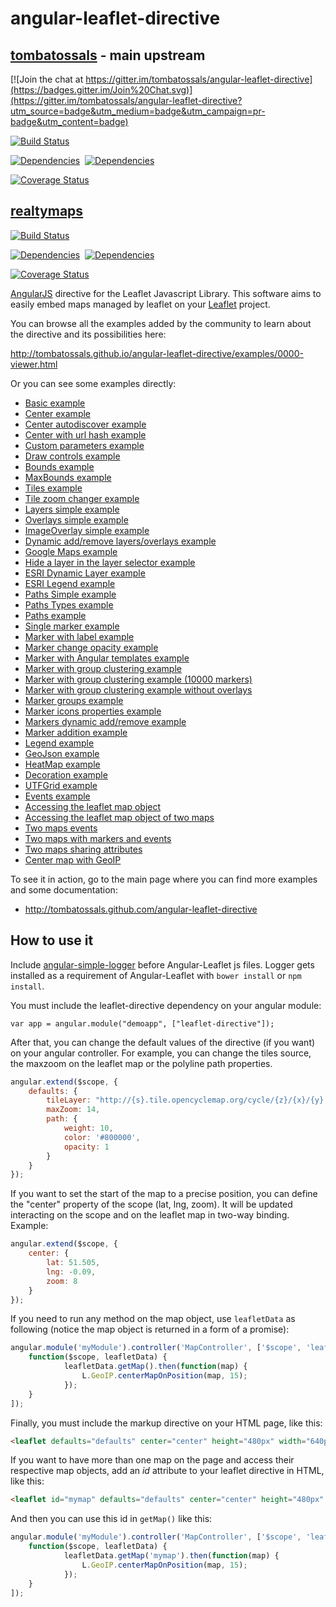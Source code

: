 # angular-leaflet-directive
## [tombatossals](http://github.com/tombatossals/angular-leaflet-directive) - main upstream
[![Join the chat at https://gitter.im/tombatossals/angular-leaflet-directive](https://badges.gitter.im/Join%20Chat.svg)](https://gitter.im/tombatossals/angular-leaflet-directive?utm_source=badge&utm_medium=badge&utm_campaign=pr-badge&utm_content=badge)

[![Build Status](https://travis-ci.org/tombatossals/angular-leaflet-directive.png)](https://travis-ci.org/tombatossals/angular-leaflet-directive)

[![Dependencies](https://david-dm.org/tombatossals/angular-leaflet-directive.svg)](https://david-dm.org/tombatossals/angular-leaflet-directive)&nbsp;
[![Dependencies](https://david-dm.org/tombatossals/angular-leaflet-directive/dev-status.svg)](https://david-dm.org/tombatossals/angular-leaflet-directive)&nbsp;

[![Coverage
Status](https://coveralls.io/repos/tombatossals/angular-leaflet-directive/badge.png?branch=master)](http://tombatossals.github.io/angular-leaflet-directive/coverage/PhantomJS%201.9.7%20%28Linux%29/lcov-report/dist/angular-leaflet-directive.js.html)

## [realtymaps](http://github.com/realtymaps/angular-leaflet-directive)
[![Build Status](https://travis-ci.org/realtymaps/angular-leaflet-directive.png)](https://travis-ci.org/realtymaps/angular-leaflet-directive)

[![Dependencies](https://david-dm.org/realtymaps/angular-leaflet-directive.svg)](https://david-dm.org/realtymaps/angular-leaflet-directive)&nbsp;
[![Dependencies](https://david-dm.org/realtymaps/angular-leaflet-directive/dev-status.svg)](https://david-dm.org/realtymaps/angular-leaflet-directive)&nbsp;

[![Coverage
Status](https://coveralls.io/repos/realtymaps/angular-leaflet-directive/badge.png?branch=master)](http://realtymaps.github.io/angular-leaflet-directive/coverage/PhantomJS%201.9.7%20%28Linux%29/lcov-report/dist/angular-leaflet-directive.js.html)


[AngularJS](http://angularjs.org/) directive for the Leaflet Javascript
Library. This software aims to easily embed maps managed by leaflet on your
[Leaflet](http://leaflet.cloudmade.com) project.

You can browse all the examples added by the community to learn about the directive and its possibilities here:

http://tombatossals.github.io/angular-leaflet-directive/examples/0000-viewer.html

Or you can see some examples directly:

* [Basic example](http://tombatossals.github.io/angular-leaflet-directive/examples/0100-basic-first-example.html)
* [Center example](http://tombatossals.github.io/angular-leaflet-directive/examples/0101-basic-center-example.html)
* [Center autodiscover example](http://tombatossals.github.io/angular-leaflet-directive/examples/0102-basic-center-autodiscover-example.html )
* [Center with url hash example](http://tombatossals.github.io/angular-leaflet-directive/examples/0103-basic-center-url-hash-example.html)
* [Custom parameters example](http://tombatossals.github.io/angular-leaflet-directive/examples/0104-basic-custom-parameters-example.html)
* [Draw controls example](http://tombatossals.github.io/angular-leaflet-directive/examples/0401-controls-draw-example.html)
* [Bounds example](http://tombatossals.github.io/angular-leaflet-directive/examples/0105-basic-bounds-example.html)
* [MaxBounds example](http://tombatossals.github.io/angular-leaflet-directive/examples/0106-basic-maxbounds-example.html)
* [Tiles example](http://tombatossals.github.io/angular-leaflet-directive/examples/0107-basic-tiles-example.html)
* [Tile zoom changer example](http://tombatossals.github.io/angular-leaflet-directive/examples/0108-basic-tiles-zoom-changer-example.html)
* [Layers simple example](http://tombatossals.github.io/angular-leaflet-directive/examples/0201-layers-simple-example.html)
* [Overlays simple example](http://tombatossals.github.io/angular-leaflet-directive/examples/0202-layers-overlays-simple-example.html)
* [ImageOverlay simple example](http://tombatossals.github.io/angular-leaflet-directive/examples/0202-layers-overlays-simple-example.html)
* [Dynamic add/remove layers/overlays example](http://tombatossals.github.io/angular-leaflet-directive/examples/0204-layers-dynamic-addition-example.html)
* [Google Maps example](http://tombatossals.github.io/angular-leaflet-directive/examples/0205-layers-googlemaps-example.html)
* [Hide a layer in the layer selector example](http://tombatossals.github.io/angular-leaflet-directive/examples/0207-layers-hide-baselayer-on-selector-example.html)
* [ESRI Dynamic Layer example](http://tombatossals.github.io/angular-leaflet-directive/examples/0208-layers-esri-dynamic-layer-example.html)
* [ESRI Legend example](http://tombatossals.github.io/angular-leaflet-directive/examples/0209-layers-esri-legend-service-example.html)
* [Paths Simple example](http://tombatossals.github.io/angular-leaflet-directive/examples/0300-paths-simple-example.html)
* [Paths Types example](http://tombatossals.github.io/angular-leaflet-directive/examples/0301-paths-types-example.html)
* [Paths example](http://tombatossals.github.io/angular-leaflet-directive/examples/0304-paths-advanced-example.html)
* [Single marker example](http://tombatossals.github.io/angular-leaflet-directive/examples/0500-markers-simple-example.html)
* [Marker with label example](http://tombatossals.github.io/angular-leaflet-directive/examples/0505-markers-label-example.html)
* [Marker change opacity example](http://tombatossals.github.io/angular-leaflet-directive/examples/0507-markers-change-opacity-example.html)
* [Marker with Angular templates example](http://tombatossals.github.io/angular-leaflet-directive/examples/0514-markers-angular-template-example.html)
* [Marker with group clustering example](http://tombatossals.github.io/angular-leaflet-directive/examples/0508-markers-clustering-example.html)
* [Marker with group clustering example (10000 markers)](http://tombatossals.github.io/angular-leaflet-directive/examples/0511-markers-clustering-10000-markers-example.html)
* [Marker with group clustering example without overlays](http://tombatossals.github.io/angular-leaflet-directive/examples/0509-markers-clustering-without-overlays-example.html)
* [Marker groups example](http://tombatossals.github.io/angular-leaflet-directive/examples/0506-markers-groups-example.html)
* [Marker icons properties example](http://tombatossals.github.io/angular-leaflet-directive/examples/0503-markers-icons-example.html)
* [Markers dynamic add/remove example](http://tombatossals.github.io/angular-leaflet-directive/examples/0502-markers-add-remove-example.html)
* [Marker addition example](http://tombatossals.github.io/angular-leaflet-directive/examples/0501-markers-events-add-example.html)
* [Legend example](http://tombatossals.github.io/angular-leaflet-directive/examples/0600-mixed-image-legend-example.html)
* [GeoJson example](http://tombatossals.github.io/angular-leaflet-directive/examples/0113-basic-geojson-simple-example.html)
* [HeatMap example](http://tombatossals.github.io/angular-leaflet-directive/examples/0221-layers-heatmap-example.html)
* [Decoration example](http://tombatossals.github.io/angular-leaflet-directive/examples/0306-paths-decorations-simple-example.html)
* [UTFGrid example](http://tombatossals.github.io/angular-leaflet-directive/examples/0214-layers-utfgrid-example.html)
* [Events example](http://tombatossals.github.io/angular-leaflet-directive/examples/0115-basic-events-example.html)
* [Accessing the leaflet map object](http://tombatossals.github.io/angular-leaflet-directive/examples/0116-basic-access-leaflet-object-example.html)
* [Accessing the leaflet map object of two maps](http://tombatossals.github.io/angular-leaflet-directive/examples/0119-basic-double-map-access-map-object-example.html)
* [Two maps events](http://tombatossals.github.io/angular-leaflet-directive/examples/0118-basic-double-map-events-example.html)
* [Two maps with markers and events](http://tombatossals.github.io/angular-leaflet-directive/examples/0515-markers-two-maps-events-example.html)
* [Two maps sharing attributes](http://tombatossals.github.io/angular-leaflet-directive/examples/0120-basic-double-map-sharing-attributes-example.html)
* [Center map with GeoIP](http://tombatossals.github.io/angular-leaflet-directive/examples/0109-basic-center-geoip-example.html)

To see it in action, go to the main page where you can find more examples and
some documentation:

 * http://tombatossals.github.com/angular-leaflet-directive


## How to use it

Include [angular-simple-logger](https://github.com/nmccready/angular-simple-logger) before Angular-Leaflet js files. Logger gets installed as a requirement of Angular-Leaflet with `bower install` or `npm install`.

You must include the leaflet-directive dependency on your angular module:
```
var app = angular.module("demoapp", ["leaflet-directive"]);
```

After that, you can change the default values of the directive (if you want) on
your angular controller. For example, you can change the tiles source, the
maxzoom on the leaflet map or the polyline path properties.

```javascript
angular.extend($scope, {
    defaults: {
        tileLayer: "http://{s}.tile.opencyclemap.org/cycle/{z}/{x}/{y}.png",
        maxZoom: 14,
        path: {
            weight: 10,
            color: '#800000',
            opacity: 1
        }
    }
});
```

If you want to set the start of the map to a precise position, you can define
the "center" property of the scope (lat, lng, zoom). It will be updated
interacting on the scope and on the leaflet map in two-way binding. Example:
```javascript
angular.extend($scope, {
    center: {
        lat: 51.505,
        lng: -0.09,
        zoom: 8
    }
});
```

If you need to run any method on the map object, use ```leafletData``` as following (notice the map object is returned in a form of a promise):

```javascript
angular.module('myModule').controller('MapController', ['$scope', 'leafletData',
	function($scope, leafletData) {
	        leafletData.getMap().then(function(map) {
	            L.GeoIP.centerMapOnPosition(map, 15);
	        });
	}
]);
```

Finally, you must include the markup directive on your HTML page, like this:
```html
<leaflet defaults="defaults" center="center" height="480px" width="640px"></leaflet>
```

If you want to have more than one map on the page and access their respective map objects, add an *id* attribute to your leaflet directive in HTML, like this:

```html
<leaflet id="mymap" defaults="defaults" center="center" height="480px" width="640px"></leaflet>
```

And then you can use this id in ```getMap()``` like this:

```javascript
angular.module('myModule').controller('MapController', ['$scope', 'leafletData',
	function($scope, leafletData) {
	        leafletData.getMap('mymap').then(function(map) {
	            L.GeoIP.centerMapOnPosition(map, 15);
	        });
	}
]);
```
